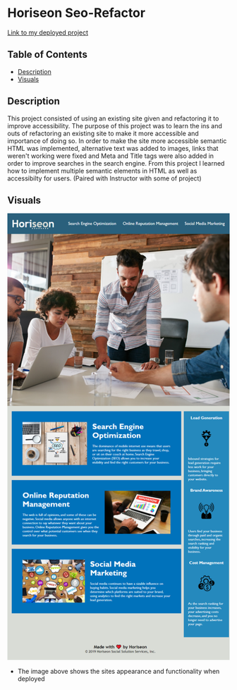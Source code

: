 # Horiseon Seo-Refactor

[Link to my deployed project](https://www.google.com)

## Table of Contents
- [Description](#description)
- [Visuals](#visuals)

## Description
This project consisted of using an existing site given and refactoring it to improve accessibility. The purpose of this project was to learn the ins and outs of refactoring an existing site to make it more accessible and importance of doing so. In order to make the site more accessible semantic HTML was implemented, alternative text was added to images, links that weren't working were fixed and Meta and Title tags were also added in order to improve searches in the search engine. From this project I learned how to implement multiple semantic elements in HTML as well as accessibilty for users. 
(Paired with Instructor with some of project)

## Visuals
![alt](./assets/images/_C__Users_snico_bootcamp_challenges_seo-refactor_index.html%20(1).png)

- The image above shows the sites appearance and functionality when deployed

